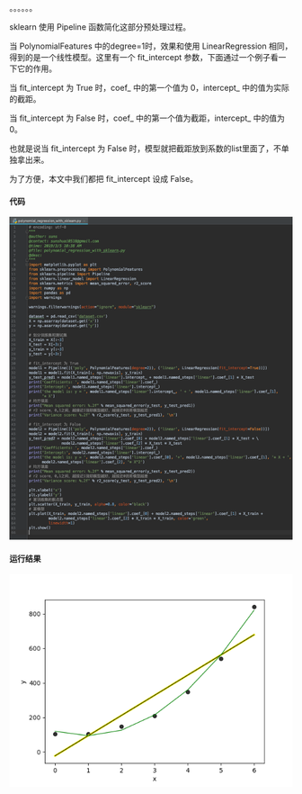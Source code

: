 。。。。。。

sklearn 使用 Pipeline 函数简化这部分预处理过程。

当 PolynomialFeatures 中的degree=1时，效果和使用 LinearRegression 相同，得到的是一个线性模型。这里有一个 fit_intercept 参数，下面通过一个例子看一下它的作用。

当 fit_intercept 为 True 时，coef_ 中的第一个值为 0，intercept_ 中的值为实际的截距。

当 fit_intercept 为 False 时，coef_ 中的第一个值为截距，intercept_ 中的值为 0。

也就是说当 fit_intercept 为 False 时，模型就把截距放到系数的list里面了，不单独拿出来。

为了方便，本文中我们都把 fit_intercept 设成 False。

#### 代码

![](image/35.png)





#### 运行结果

![](image/33.png)